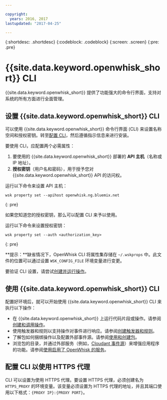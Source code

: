 ```yaml
---

copyright:
  years: 2016, 2017
lastupdated: "2017-04-25"

---
```


{:shortdesc: .shortdesc}
{:codeblock: .codeblock}
{:screen: .screen}
{:pre: .pre}

# {{site.data.keyword.openwhisk_short}} CLI

{{site.data.keyword.openwhisk_short}} 提供了功能强大的命令行界面，支持对系统的所有方面进行全面管理。

## 设置 {{site.data.keyword.openwhisk_short}} CLI 

可以使用 {{site.data.keyword.openwhisk_short}} 命令行界面 (CLI) 来设置名称空间和授权密钥。转至[配置 CLI](https://console.{DomainName}/openwhisk/cli)，然后遵循指示信息来进行安装。

要使用 CLI，应配置两个必需属性：

1. 要使用的 {{site.data.keyword.openwhisk_short}} 部署的 **API 主机**（名称或 IP 地址）。
2. **授权密钥**（用户名和密码），用于授予您对 {{site.data.keyword.openwhisk_short}} API 的访问权。

运行以下命令来设置 API 主机：

```
wsk property set --apihost openwhisk.ng.bluemix.net
```
{: pre} 

如果您知道您的授权密钥，那么可以配置 CLI 来予以使用。 

运行以下命令来设置授权密钥：

```
wsk property set --auth <authorization_key>
```
{: pre}

**提示：**缺省情况下，OpenWhisk CLI 将属性集存储在 `~/.wskprops` 中。此文件的位置可以通过设置 `WSK_CONFIG_FILE` 环境变量进行变更。 

要验证 CLI 设置，请尝试[创建并运行操作](./index.html#openwhisk_start_hello_world)。

## 使用 {{site.data.keyword.openwhisk_short}} CLI

配置好环境后，就可以开始使用 {{site.data.keyword.openwhisk_short}} CLI 来执行以下操作：

* 在 {{site.data.keyword.openwhisk_short}} 上运行代码片段或操作。请参阅[创建和调用操作](./openwhisk_actions.html)。
* 使用触发器和规则以支持操作对事件进行响应。请参阅[创建触发器和规则](./openwhisk_triggers_rules.html)。
* 了解包如何捆绑操作以及配置外部事件源。请参阅[使用和创建包](./openwhisk_packages.html)。
* 浏览包的目录，并通过外部服务（例如，[Cloudant 事件源](./openwhisk_cloudant.html)）来增强应用程序的功能。请参阅[使用启用了 OpenWhisk 的服务](./openwhisk_catalog.html)。

## 配置 CLI 以使用 HTTPS 代理

CLI 可以设置为使用 HTTPS 代理。要设置 HTTPS 代理，必须创建名为 `HTTPS_PROXY` 的环境变量。该变量必须设置为 HTTPS 代理的地址，并且其端口使用以下格式：`{PROXY IP}:{PROXY PORT}`。

